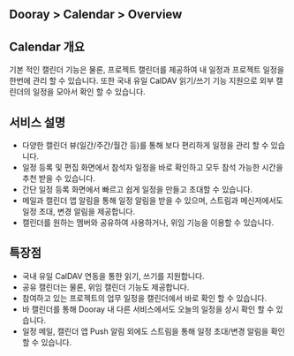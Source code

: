 ## Dooray > Calendar > Overview
## Calendar 개요
기본 적인 캘린더 기능은 물론, 프로젝트 캘린더를 제공하여 내 일정과 프로젝트 일정을 한번에 관리 할 수 있습니다. 
또한 국내 유일  CalDAV 읽기/쓰기 기능 지원으로 외부 캘린더의 일정을 모아서 확인 할 수 있습니다.

## 서비스 설명
- 다양한 캘린더 뷰(일간/주간/월간 등)를 통해 보다 편리하게 일정을 관리 할 수 있습니다.
- 일정 등록 및 편집 화면에서 참석자 일정을 바로 확인하고 모두 참석 가능한 시간을 추천 받을 수 있습니다.
- 간단 일정 등록 화면에서 빠르고 쉽게 일정을 만들고 초대할 수 있습니다.  
- 메일과 캘린더 앱 알림을 통해 일정 알림을 받을 수 있으며, 스트림과 메신저에서도 일정 초대, 변경 알림을 제공합니다.
- 캘린더를 원하는 멤버와 공유하여 사용하거나, 위임 기능을 이용할 수 있습니다.

## 특장점
- 국내 유일 CalDAV 연동을 통한 읽기, 쓰기를 지원합니다. 
- 공유 캘린더는 물론, 위임 캘린더 기능도 제공합니다.
- 참여하고 있는 프로젝트의 업무 일정을 캘린더에서 바로 확인 할 수 있습니다.
- 바 캘린더를 통해 Dooray 내 다른 서비스에서도 오늘의 일정을 상시 확인 할 수 있습니다.
- 일정 메일, 캘린더 앱 Push 알림 외에도 스트림을 통해 일정 초대/변경 알림을 확인 할 수 있습니다.

